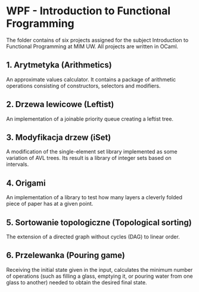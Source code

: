 # WPF - Introduction to Functional Frogramming

The folder contains of six projects assigned for the subject Introduction to Functional Programming at MIM UW.
All projects are written in OCaml.

## 1. Arytmetyka (Arithmetics)

An approximate values calculator. It contains a package of arithmetic operations consisting of constructors, selectors and modifiers.

## 2. Drzewa lewicowe (Leftist)

An implementation of a joinable priority queue creating a leftist tree.

## 3. Modyfikacja drzew (iSet)

A modification of the single-element set library implemented as some variation of AVL trees. Its result is a library of integer sets based on intervals.

## 4. Origami

An implementation of a library to test how many layers a cleverly folded piece of paper has at a given point.

## 5. Sortowanie topologiczne (Topological sorting)

The extension of a directed graph without cycles (DAG) to linear order.

## 6. Przelewanka (Pouring game)

Receiving the initial state given in the input, calculates the minimum number of operations (such as filling a glass, emptying it, or pouring water from one glass to another) needed to obtain the desired final state.
